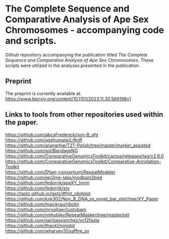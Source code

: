 # The Complete Sequence and Comparative Analysis of Ape Sex Chromosomes - accompanying code and scripts. 


Github repository accompanying the publication titled *The Complete Sequence and Comparative Analysis of Ape Sex Chromosomes*. These scripts were utilized in the analyses presented in the publication. 

## Preprint

The preprint is currently available at. 
https://www.biorxiv.org/content/10.1101/2023.11.30.569198v1

 
## Links to tools from other repositories used within the paper. 

https://github.com/abcsFrederick/non-B_gfa \
https://github.com/agshumate/Liftoff \
https://github.com/arangrhie/T2T-Polish/tree/master/marker_assisted \
https://github.com/asl/BandageNG \
https://github.com/ComparativeGenomicsToolkit/cactus/releases/tag/v2.6.0 \
https://github.com/ComparativeGenomicsToolkit/Comparative-Annotation-Toolkit \
https://github.com/Dfam-consortium/RepeatModeler \
https://github.com/epi2me-labs/modbam2bed \
https://github.com/fedorrik/apeXY_hmm \
https://github.com/fedorrik/stv \
https://lastz.github.io/lastz/#fmt_rdotplot \
https://github.com/kxk302/Non_B_DNA_vs_novel_bar_plot/tree/XY_Paper \
https://github.com/maickrau/ribotin \
https://github.com/mrvollger/rustybam \
https://github.com/rmhubley/RepeatMasker/tree/master/util \
https://github.com/santiagosnchez/vcf2fasta \
https://github.com/thackl/minidot \
https://github.com/wharvey31/saffire_sv

